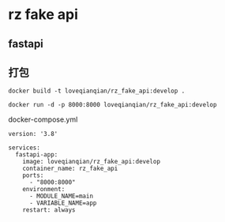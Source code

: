 # rz fake api
## fastapi

## 打包

```shell
docker build -t loveqianqian/rz_fake_api:develop .
```

```shell
docker run -d -p 8000:8000 loveqianqian/rz_fake_api:develop
```

docker-compose.yml
```docker
version: '3.8'

services:
  fastapi-app:
    image: loveqianqian/rz_fake_api:develop
    container_name: rz_fake_api
    ports:
      - "8000:8000"
    environment:
      - MODULE_NAME=main 
      - VARIABLE_NAME=app
    restart: always  
```